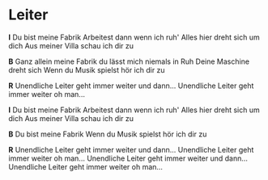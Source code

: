 # Leiter

**I**
Du bist meine Fabrik 
Arbeitest dann wenn ich ruh'
Alles hier dreht sich um dich
Aus meiner Villa schau ich dir zu 

**B**
Ganz allein meine Fabrik 
du lässt mich niemals in Ruh 
Deine Maschine dreht sich 
Wenn du Musik spielst hör ich dir zu 

**R**
Unendliche Leiter geht immer weiter und dann...
Unendliche Leiter geht immer weiter oh man...

**I**
Du bist meine Fabrik 
Arbeitest dann wenn ich ruh'
Alles hier dreht sich um dich
Aus meiner Villa schau ich dir zu 

**B**
Du bist meine Fabrik 
Wenn du Musik spielst hör ich dir zu 

**R**
Unendliche Leiter geht immer weiter und dann...
Unendliche Leiter geht immer weiter oh man...
Unendliche Leiter geht immer weiter und dann...
Unendliche Leiter geht immer weiter oh man...
